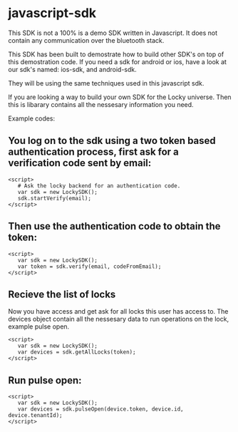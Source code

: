 # javascript-sdk

This SDK is not a 100% is a demo SDK written in Javascript. It does not contain any communication over the bluetooth stack.

This SDK has been built to demostrate how to build other SDK's on top of this demostration code. If you need a sdk for android or ios, have a look at our sdk's named: ios-sdk, and android-sdk.

They will be using the same techniques used in this javascript sdk.

If you are looking a way to build your own SDK for the Locky universe. Then this is libarary contains all the nessesary information you need.

Example codes:

## You log on to the sdk using a two token based authentication process, first ask for a verification code sent by email:

```
<script>
   # Ask the locky backend for an authentication code.
   var sdk = new LockySDK();
   sdk.startVerify(email);
</script>
```
## Then use the authentication code to obtain the token:
```
<script>
   var sdk = new LockySDK();
   var token = sdk.verify(email, codeFromEmail);
</script>
```

## Recieve the list of locks
Now you have access and get ask for all locks this user has access to.
The devices object contain all the nessesary data to run operations on the lock, example pulse open.
```
<script>
   var sdk = new LockySDK();
   var devices = sdk.getAllLocks(token);
</script>
```

## Run pulse open:
```
<script>
   var sdk = new LockySDK();
   var devices = sdk.pulseOpen(device.token, device.id, device.tenantId);
</script>
```
